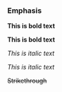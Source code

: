 ### Emphasis

**This is bold text**

__This is bold text__

*This is italic text*

_This is italic text_

~~Strikethrough~~